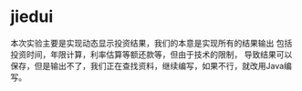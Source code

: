 # jiedui
本次实验主要是实现动态显示投资结果，我们的本意是实现所有的结果输出 包括投资时间，年限计算，利率估算等额还款等，但由于技术的限制，
导致结果可以保存，但是输出不了，我们正在查找资料，继续编写，如果不行，就改用Java编写。
